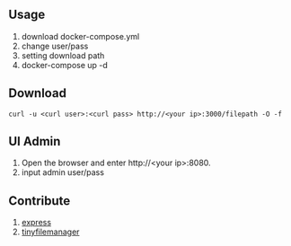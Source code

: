 ## Usage
1. download docker-compose.yml
2. change user/pass
3. setting download path
3. docker-compose up -d

## Download
```shell
curl -u <curl user>:<curl pass> http://<your ip>:3000/filepath -O -f
```

## UI Admin
1. Open the browser and enter http://\<your ip\>:8080.
2. input admin user/pass

## Contribute
1. [express](https://github.com/expressjs/express)
2. [tinyfilemanager](https://github.com/prasathmani/tinyfilemanager)
